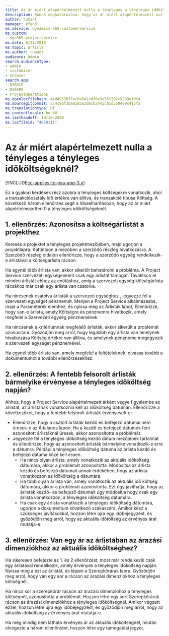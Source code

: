 ```yaml
---
title: Az ár miért alapértelmezett nulla a tényleges a tényleges időköltségeknél?
description: Annak meghatározása, hogy az ár miért alapértelmezett nulla a tényleges a tényleges időköltségeknél
author: rumant
manager: kfend
ms.service: dynamics-365-customerservice
ms.custom:
- dyn365-projectservice
ms.date: 8/21/2018
ms.topic: article
ms.author: rumant
audience: Admin
search.audienceType:
- admin
- customizer
- enduser
search.app:
- D365CE
- D365PS
- ProjectOperations
ms.openlocfilehash: 44d4952b77ac0a541cdf8e3e55f202c9209efdf4
ms.sourcegitcommit: 5c4c9bf3ba018562d6cb3443c01d550489c415fa
ms.translationtype: HT
ms.contentlocale: hu-HU
ms.lasthandoff: 10/16/2020
ms.locfileid: "4078111"
---
```

# <a name="why-is-the-price-defaulting-to-zero-on-time-cost-actuals"></a>Az ár miért alapértelmezett nulla a tényleges a tényleges időköltségeknél?

[!INCLUDE[cc-applies-to-psa-app-3.x](../includes/cc-applies-to-psa-app-3x.md)]

Ez a gyakori kérdések rész azokra a tényleges költségekre vonatkozik, ahol a tranzakcióosztály Idő értékre van állítva, és tranzakció típusa Költség. A következő három ellenőrzés segít a hibaelhárításban, hogy az ár miért alapértelmezetten 0 a tényleges időköltségeknél.
 
## <a name="check-1-identify-the-cost-price-list-for-the-project"></a>1. ellenőrzés: Azonosítsa a költségárlistát a projekthez

Keresés a projektet a tényleges projektmezőjében, majd ugorjon a projektlapra. Kattintson a mezőben a szerződő részleg hivatkozásra. A Szerződő részleg oldalon ellenőrizze, hogy a szerződő egység rendelkezik-e árlistával a költségárlista rácson.

Ha egynél több árlista van, akkor sikerült behatárolni a probléma. A Project Service szervezeti egységenként csak egy árlistát támogat. Távolítson el minden árlistát ehhez az entitáshoz, amíg a szervezeti egység költségárlista rácsához már csak egy árlista van csatolva.

Ha nincsenek csatolva árlisták a szervezeti egységhez , jegyezze fel a szervezeti egységet pénznemét. Menjen a Project Service alkalmazásba, majd a Paraméterek elemhez, és nyissa meg az Árlisták lapot, Ellenőrizze, hogy van-e árlista, amely Költségre és pénznemre hivatkozik, amely megfelel a Szervezeti egység pénznemének.
 
Ha nincsenek a kritériumnak megfelelő árlisták, akkor sikerült a problémát azonosítani. Győződjön meg arról, hogy legalább egy árlista van amelynek hivatkozása Költség értékre van állítva, és amelynek pénzneme megegyezik a szervezeti egységet pénznemével.

Ha egynél több árlista van, amely megfelel a feltételeknek, olvassa tovább a dokumentumot a további ellenőrzésekhez.

## <a name="check-2-are-any-of-the-price-lists-identified-above-valid-for-the-specific-date-of-the-time-cost-actual"></a>2. ellenőrzés: A fentebb felsorolt árlisták bármelyike érvényese a tényleges időköltség napján?

Ahhoz, hogy a Project Service alapértelmezett árként vegye figyelembe az árlistát, az árlistának vonatkoznia kell az időköltség dátumán. Ellenőrizze a következőket, hogy a fentebb felsorolt árlisták érvényesek-e:

- Ellenőrizze, hogy a csatolt árlisták kezdő és befejező dátumai nem üresek-e az Általános lapon. Ha a kezdő és befejező dátumok fent azonosított árlistáknál üresek, akkor azonosította a problémát. 
- Jegyezze fel a tényleges időköltség kezdő dátum mezőjének tartalmát és ellenőrizze, hogy az azonosított árlisták bármelyike vonatkozik-e erre a dátumra. Például a tényleges időköltség dátuma az árlista kezdő és befejező dátuma közé kell essen. 
    - Ha nincs olyan árlista, amely vonatkozik az aktuális időköltség dátumára, akkor a problémát azonosította. Módosítsa az árlista kezdő és befejező dátumait annak érdekében, hogy az árlista vonatkozzon az időköltség a dátumára. 
    - Ha több olyan árlista van, amely vonatkozik az aktuális idő költség dátumára, akkor a problémát azonosította. Ezt úgy javíthatja, hogy az árlisták kezdő- és befejező dátumait úgy módosítja hogy csak egy árlista vonatkozzon, a tényleges időköltség dátumára. 
    - Ha csak egy árlista vonatkozik a tényleges időköltség dátumára, ugorjon a dokumentum következő szakaszára.
Amikor kész a szükséges javításokkal, hozzon létre újra egy időbejegyzést, és győződjön meg arról, hogy az aktuális időtöltség az érvényes árat mutatja-e.

## <a name="check-3-is-there-a-price-in-the-price-list-for-the-pricing-dimensions-on-the-time-cost-actual"></a>3. ellenőrzés: Van egy ár az árlistában az árazási dimenziókhoz az aktuális időköltséghez?

Ha sikeresen befejezte az 1. és 2 ellenőrzést, most már rendelkezik csak egy árlistával rendelkezik, amely érvényes a tényleges időköltség napján. Nyissa meg a ezt az árlistát, és lépjen a Szerepkörárak lapra. Győződjön meg arról, hogy van egy sor a rácson az árazási dimenziókhoz a tényleges költségnél.

Ha nincs sor a szerepkörár rácson az árazási dimenzióhoz a tényleges költségnél, azonosította a problémát. Hozzon létre egy sort Szerepkörárak rácson az árazási dimenziókhoz a tényleges időköltségnél. Amikor végzett ezzel, hozzon létre újra egy időbejegyzést, és győződjön meg arról, hogy az aktuális időköltség az érvényes árat mutatja-e.
 
Ha még mindig nem látható érvényes ár az aktuális időköltségnél, miután elvégezte a három ellenőrzést, hozzon létre egy támogatási jegyet.



